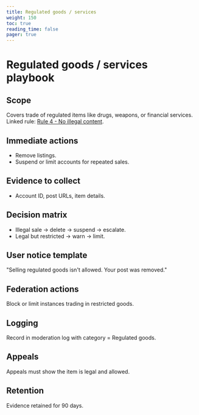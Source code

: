 ```yaml
---
title: Regulated goods / services
weight: 150
toc: true
reading_time: false
pager: true
---
```


# Regulated goods / services playbook

## Scope
Covers trade of regulated items like drugs, weapons, or financial services.  
Linked rule: [Rule 4 - No illegal content](/docs/policies/rules/04_no-illegal-content/).

## Immediate actions
- Remove listings.
- Suspend or limit accounts for repeated sales.

## Evidence to collect
- Account ID, post URLs, item details.

## Decision matrix
- Illegal sale → delete → suspend → escalate.
- Legal but restricted → warn → limit.

## User notice template
"Selling regulated goods isn't allowed. Your post was removed."

## Federation actions
Block or limit instances trading in restricted goods.

## Logging
Record in moderation log with category = Regulated goods.

## Appeals
Appeals must show the item is legal and allowed.

## Retention
Evidence retained for 90 days.

